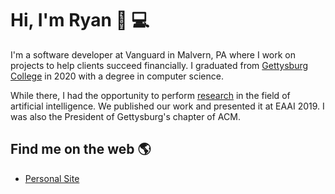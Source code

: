 # Hi, I'm Ryan 👋 :computer:

I'm a software developer at Vanguard in Malvern, PA where I work on projects to help clients succeed financially. I graduated from [Gettysburg College](http://gettysburg.edu) in 2020 with a degree in computer science. 

While there, I had the opportunity to perform [research](http://cs.gettysburg.edu/~tneller/papers/eaai19-boaf-solve.pdf) in the field of artificial intelligence. We published our work and presented it at EAAI 2019. I was also the President of Gettysburg's chapter of ACM.

## Find me on the web :earth_americas:
* [Personal Site](https://www.ryansmolik.com)
